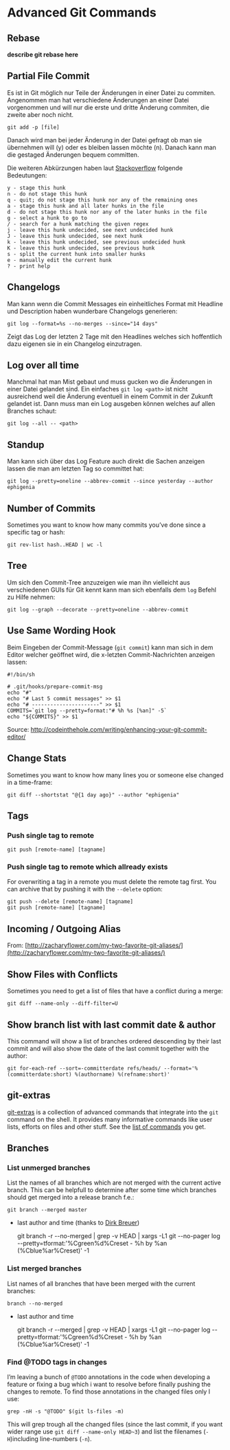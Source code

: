 # Advanced Git Commands

## Rebase

**describe git rebase here**

## Partial File Commit

Es ist in Git möglich nur Teile der Änderungen in einer Datei zu commiten. Angenommen man hat verschiedene Änderungen an einer Datei vorgenommen und will nur die erste und dritte Änderung commiten, die zweite aber noch nicht.

	git add -p [file]

Danach wird man bei jeder Änderung in der Datei gefragt ob man sie übernehmen will (y) oder es bleiben lassen möchte (n). Danach kann man die gestaged Änderungen bequem committen.

Die weiteren Abkürzungen haben laut [Stackoverflow](http://stackoverflow.com/questions/10605405/what-does-each-of-the-y-n-q-a-d-k-j-j-g-e-stand-for-in-context-of-git-p) folgende Bedeutungen:

	y - stage this hunk
	n - do not stage this hunk
	q - quit; do not stage this hunk nor any of the remaining ones
	a - stage this hunk and all later hunks in the file
	d - do not stage this hunk nor any of the later hunks in the file
	g - select a hunk to go to
	/ - search for a hunk matching the given regex
	j - leave this hunk undecided, see next undecided hunk
	J - leave this hunk undecided, see next hunk
	k - leave this hunk undecided, see previous undecided hunk
	K - leave this hunk undecided, see previous hunk
	s - split the current hunk into smaller hunks
	e - manually edit the current hunk
	? - print help

## Changelogs

Man kann wenn die Commit Messages ein einheitliches Format mit Headline und Description haben wunderbare Changelogs generieren:

	git log --format=%s --no-merges --since="14 days"

Zeigt das Log der letzten 2 Tage mit den Headlines welches sich hoffentlich dazu eigenen sie in ein Changelog einzutragen.

## Log over all time

Manchmal hat man Mist gebaut und muss gucken wo die Änderungen in einer Datei gelandet sind. Ein einfaches `git log <path>` ist nicht ausreichend weil die Änderung eventuell in einem Commit in der Zukunft gelandet ist. Dann muss man ein Log ausgeben können welches auf allen Branches schaut:

	git log --all -- <path>

## Standup

Man kann sich über das Log Feature auch direkt die Sachen anzeigen lassen die man am letzten Tag so committet hat:

	git log --pretty=oneline --abbrev-commit --since yesterday --author ephigenia

## Number of Commits

Sometimes you want to know how many commits you’ve done since a specific tag or hash:

	git rev-list hash..HEAD | wc -l

## Tree

Um sich den Commit-Tree anzuzeigen wie man ihn vielleicht aus verschiedenen GUIs für Git kennt kann man sich ebenfalls dem `log` Befehl zu Hilfe nehmen:

	git log --graph --decorate --pretty=oneline --abbrev-commit
	
## Use Same Wording Hook

Beim Eingeben der Commit-Message (`git commit`) kann man sich in dem Editor welcher geöffnet wird, die x-letzten Commit-Nachrichten anzeigen lassen:

	#!/bin/sh
	
	# .git/hooks/prepare-commit-msg
	echo "#"
	echo "# Last 5 commit messages" >> $1
	echo "# ----------------------" >> $1
	COMMITS=`git log --pretty=format:"# %h %s [%an]" -5`
	echo "${COMMITS}" >> $1

Source: http://codeinthehole.com/writing/enhancing-your-git-commit-editor/

## Change Stats

Sometimes you want to know how many lines you or someone else changed in a time-frame:

	git diff --shortstat "@{1 day ago}" --author "ephigenia"

## Tags

### Push single tag to remote

	git push [remote-name] [tagname]

### Push single tag to remote which allready exists

For overwriting a tag in a remote you must delete the remote tag first. You can archive that by pushing it with the `--delete` option:

	git push --delete [remote-name] [tagname]
	git push [remote-name] [tagname]

## Incoming / Outgoing Alias

From: [http://zacharyflower.com/my-two-favorite-git-aliases/](http://zacharyflower.com/my-two-favorite-git-aliases/)

## Show Files with Conflicts

Sometimes you need to get a list of files that have a conflict during a merge:

	git diff --name-only --diff-filter=U

## Show branch list with last commit date & author

This command will show a list of branches ordered descending by their last commit and will also show the date of the last commit together with the author:

	git for-each-ref --sort=-committerdate refs/heads/ --format='%(committerdate:short) %(authorname) %(refname:short)'

## git-extras

[git-extras](https://github.com/visionmedia/git-extras) is a collection of advanced commands that integrate into the `git` command on the shell. It provides many informative commands like user lists, efforts on files and other stuff. See the [list of commands](https://github.com/visionmedia/git-extras/wiki#commands) you get.

## Branches

### List unmerged branches

List the names of all branches which are not merged with the current active branch. This can be helpfull to determine after some time which branches should get merged into a release branch f.e.:

	git branch --merged master

+ last author and time (thanks to [Dirk Breuer](https://coderwall.com/p/6l2paq))

	git branch -r --no-merged | grep -v HEAD | xargs -L1 git --no-pager log --pretty=tformat:'%Cgreen%d%Creset - %h by %an (%Cblue%ar%Creset)' -1

### List merged branches

List names of all branches that have been merged with the current branches:

	branch --no-merged

+ last author and time

	git branch -r --merged | grep -v HEAD | xargs -L1 git --no-pager log --pretty=tformat:'%Cgreen%d%Creset - %h by %an (%Cblue%ar%Creset)' -1

### Find @TODO tags in changes

I’m leaving a bunch of `@TODO` annotations in the code when developing a feature or fixing a bug which i want to resolve before finally pushing the changes to remote. To find those annotations in the changed files only I use:

    grep -nH -s "@TODO" $(git ls-files -m)
    
This will grep trough all the changed files (since the last commit, if you want wider range use `git diff --name-only HEAD~3`) and list the filenames (`-H`)including line-numbers (`-n`).
